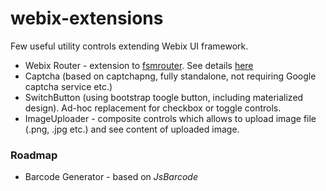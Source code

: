 # webix-extensions
Few useful utility controls extending Webix UI framework.

* Webix Router - extension to [fsmrouter](https://github.com/slanska/fsmrouter). See details [here](webixRouter.md)
* Captcha (based on captchapng, fully standalone, not requiring Google captcha service etc.)
* SwitchButton (using bootstrap toogle button, including materialized design). Ad-hoc replacement for checkbox or toggle controls.
* ImageUploader - composite controls which allows to upload image file (.png, .jpg etc.) and see content of uploaded image.

### Roadmap
* Barcode Generator - based on *JsBarcode*
